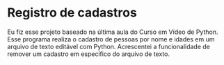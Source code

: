 # Registro de cadastros
Eu fiz esse projeto baseado na última aula do Curso em Vídeo de Python. Esse programa realiza o cadastro de pessoas por nome e idades em um arquivo de texto editável com Python.
Acrescentei a funcionalidade de remover um cadastro em específico do arquivo de texto.
